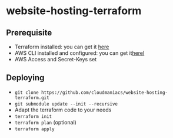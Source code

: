 # website-hosting-terraform

## Prerequisite

 - Terraform installed: you can get it [here](https://www.terraform.io/downloads.html)
 - AWS CLI installed and configured: you can get it[herel](https://docs.aws.amazon.com/cli/latest/userguide/cli-chap-install.html)
 - AWS Access and Secret-Keys set

## Deploying

 - `git clone https://github.com/cloudmaniacs/website-hosting-terraform.git`
 - `git submodule update --init --recursive`
 - Adapt the terraform code to your needs
 - `terraform init`
 - `terraform plan` (optional)
 - `terraform apply`

